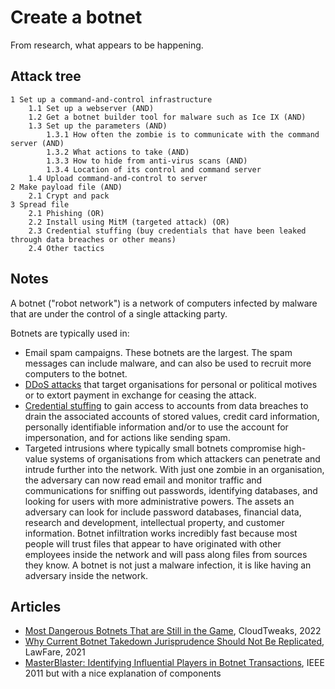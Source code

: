 # Create a botnet

From research, what appears to be happening.

## Attack tree

```text
1 Set up a command-and-control infrastructure
    1.1 Set up a webserver (AND)
    1.2 Get a botnet builder tool for malware such as Ice IX (AND)
    1.3 Set up the parameters (AND)
        1.3.1 How often the zombie is to communicate with the command server (AND)
        1.3.2 What actions to take (AND)
        1.3.3 How to hide from anti-virus scans (AND)
        1.3.4 Location of its control and command server
    1.4 Upload command-and-control to server
2 Make payload file (AND)
    2.1 Crypt and pack
3 Spread file
    2.1 Phishing (OR)
    2.2 Install using MitM (targeted attack) (OR)
    2.3 Credential stuffing (buy credentials that have been leaked through data breaches or other means)
    2.4 Other tactics
```

## Notes

A botnet ("robot network") is a network of computers infected by malware that are under the control of a single attacking party.

Botnets are typically used in:

* Email spam campaigns. These botnets are the largest. The spam messages can include malware, and can also be used to recruit more computers to the botnet.
* [DDoS attacks](red-network:docs/tcp-ip/DDoS) that target organisations for personal or political motives or to extort payment in exchange for ceasing the attack.
* [Credential stuffing](stuffing.md) to gain access to accounts from data breaches to drain the associated accounts of stored values, credit card information, personally identifiable information and/or to use the account for impersonation, and for actions like sending spam.
* Targeted intrusions where typically small botnets compromise high-value systems of organisations from which attackers can penetrate and intrude further into the network. With just one zombie in an organisation, the adversary can now read email and monitor traffic and communications for sniffing out passwords, identifying databases, and looking for users with more administrative powers. The assets an adversary can look for include password databases, financial data, research and development, intellectual property, and customer information. Botnet infiltration works incredibly fast because most people will trust files that appear to have originated with other employees inside the network and will pass along files from sources they know. A botnet is not just a malware infection, it is like having an adversary inside the network.

## Articles

* [Most Dangerous Botnets That are Still in the Game](https://cloudtweaks.com/2022/01/most-dangerous-botnets/), CloudTweaks, 2022
* [Why Current Botnet Takedown Jurisprudence Should Not Be Replicated](https://www.lawfareblog.com/why-current-botnet-takedown-jurisprudence-should-not-be-replicated), LawFare, 2021
* [MasterBlaster: Identifying Influential Players in Botnet Transactions](https://sefcom.asu.edu/publications/masterblaster-identifying-influential-compsac2011.pdf), IEEE 2011 but with a nice explanation of components